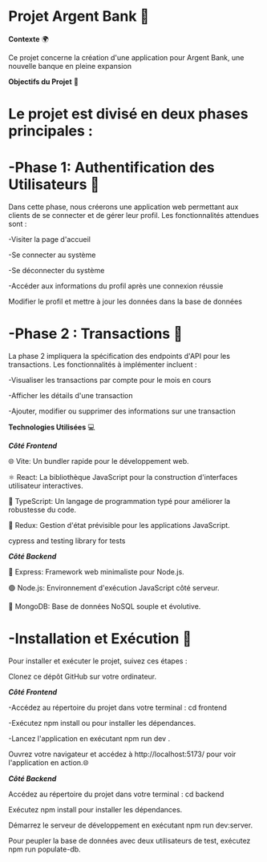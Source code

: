 # Projet Argent Bank 🏦



**Contexte** 🌍


Ce projet concerne la création d'une application pour Argent Bank, une nouvelle banque en pleine expansion


**Objectifs du Projet** 🎯



# Le projet est divisé en deux phases principales :



# -Phase 1: Authentification des Utilisateurs 🔐


Dans cette phase, nous créerons une application web permettant aux clients de se connecter et de gérer leur profil. Les fonctionnalités attendues sont :

-Visiter la page d'accueil

-Se connecter au système


-Se déconnecter du système


-Accéder aux informations du profil après une connexion réussie

Modifier le profil et mettre à jour les données dans la base de données


# -Phase 2 : Transactions 💸


La phase 2 impliquera la spécification des endpoints d'API pour les transactions. Les fonctionnalités à implémenter incluent :

 -Visualiser les transactions par compte pour le mois en cours

 -Afficher les détails d'une transaction

 -Ajouter, modifier ou supprimer des informations sur une transaction
 

**Technologies Utilisées** 💻


***Côté Frontend***

🌐 Vite: Un bundler rapide pour le développement web.


⚛️ React: La bibliothèque JavaScript pour la construction d'interfaces utilisateur interactives.


📜 TypeScript: Un langage de programmation typé pour améliorer la robustesse du code.


💼 Redux: Gestion d'état prévisible pour les applications JavaScript.

cypress and testing library for tests

***Côté Backend***

🚀 Express: Framework web minimaliste pour Node.js.


🟢 Node.js: Environnement d'exécution JavaScript côté serveur.


🏢 MongoDB: Base de données NoSQL souple et évolutive.



# -Installation et Exécution 🚀


Pour installer et exécuter le projet, suivez ces étapes :

Clonez ce dépôt GitHub sur votre ordinateur.


***Côté Frontend***

-Accédez au répertoire du projet dans votre terminal : cd frontend

-Exécutez npm install ou  pour installer les dépendances.

-Lancez l'application en exécutant npm run dev .

Ouvrez votre navigateur et accédez à http://localhost:5173/ pour voir l'application en action.🌐


***Côté Backend***

Accédez au répertoire du projet dans votre terminal : cd backend

Exécutez npm install pour installer les dépendances.

Démarrez le serveur de développement en exécutant npm run dev:server.

Pour peupler la base de données avec deux utilisateurs de test, exécutez npm run populate-db.


 
